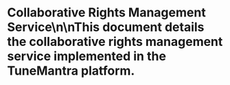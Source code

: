 # Collaborative Rights Management Service\n\nThis document details the collaborative rights management service implemented in the TuneMantra platform.
